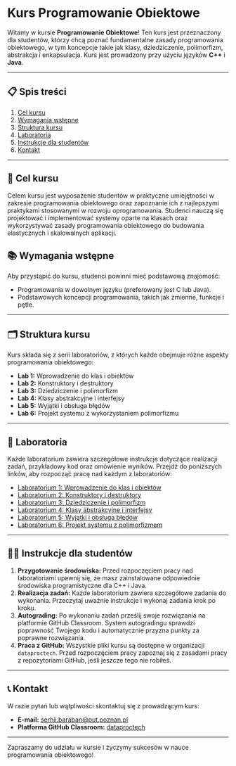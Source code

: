 # Kurs Programowanie Obiektowe

Witamy w kursie **Programowanie Obiektowe**! Ten kurs jest przeznaczony dla studentów, którzy chcą poznać fundamentalne zasady programowania obiektowego, w tym koncepcje takie jak klasy, dziedziczenie, polimorfizm, abstrakcja i enkapsulacja. Kurs jest prowadzony przy użyciu języków **C++** i **Java**.

---

## 📋 Spis treści

1. [Cel kursu](#cel-kursu)
2. [Wymagania wstępne](#wymagania-wstępne)
3. [Struktura kursu](#struktura-kursu)
4. [Laboratoria](#laboratoria)
5. [Instrukcje dla studentów](#instrukcje-dla-studentów)
6. [Kontakt](#kontakt)

---

## 🎯 Cel kursu

Celem kursu jest wyposażenie studentów w praktyczne umiejętności w zakresie programowania obiektowego oraz zapoznanie ich z najlepszymi praktykami stosowanymi w rozwoju oprogramowania. Studenci nauczą się projektować i implementować systemy oparte na klasach oraz wykorzystywać zasady programowania obiektowego do budowania elastycznych i skalowalnych aplikacji.

## 📚 Wymagania wstępne

Aby przystąpić do kursu, studenci powinni mieć podstawową znajomość:
- Programowania w dowolnym języku (preferowany jest C lub Java).
- Podstawowych koncepcji programowania, takich jak zmienne, funkcje i pętle.

---

## 🗂 Struktura kursu

Kurs składa się z serii laboratoriów, z których każde obejmuje różne aspekty programowania obiektowego:
- **Lab 1:** Wprowadzenie do klas i obiektów
- **Lab 2:** Konstruktory i destruktory
- **Lab 3:** Dziedziczenie i polimorfizm
- **Lab 4:** Klasy abstrakcyjne i interfejsy
- **Lab 5:** Wyjątki i obsługa błędów
- **Lab 6:** Projekt systemu z wykorzystaniem polimorfizmu

---

## 🔬 Laboratoria

Każde laboratorium zawiera szczegółowe instrukcje dotyczące realizacji zadań, przykładowy kod oraz omówienie wyników. Przejdź do poniższych linków, aby rozpocząć pracę nad każdym z laboratoriów:

- [Laboratorium 1: Wprowadzenie do klas i obiektów](lab1/index.md)
- [Laboratorium 2: Konstruktory i destruktory](lab2/index.md)
- [Laboratorium 3: Dziedziczenie i polimorfizm](lab3/index.md)
- [Laboratorium 4: Klasy abstrakcyjne i interfejsy](lab4/index.md)
- [Laboratorium 5: Wyjątki i obsługa błędów](lab5/index.md)
- [Laboratorium 6: Projekt systemu z polimorfizmem](lab6/index.md)

---

## 👩‍🎓 Instrukcje dla studentów

1. **Przygotowanie środowiska:** Przed rozpoczęciem pracy nad laboratoriami upewnij się, że masz zainstalowane odpowiednie środowiska programistyczne dla C++ i Java.
2. **Realizacja zadań:** Każde laboratorium zawiera szczegółowe zadania do wykonania. Przeczytaj uważnie instrukcje i wykonaj zadania krok po kroku.
3. **Autograding:** Po wykonaniu zadań prześlij swoje rozwiązania na platformie GitHub Classroom. System autogradingu sprawdzi poprawność Twojego kodu i automatycznie przyzna punkty za poprawne rozwiązania.
4. **Praca z GitHub:** Wszystkie pliki kursu są dostępne w organizacji `dataproctech`. Przed rozpoczęciem pracy zapoznaj się z zasadami pracy z repozytoriami GitHub, jeśli jeszcze tego nie robiłeś.

---

## 📞 Kontakt

W razie pytań lub wątpliwości skontaktuj się z prowadzącym kurs:

- **E-mail:** [serhii.baraban@put.poznan.pl](mailto:serhii.baraban@put.poznan.pl)
- **Platforma GitHub Classroom:** [dataproctech](https://github.com/dataproctech)

---

Zapraszamy do udziału w kursie i życzymy sukcesów w nauce programowania obiektowego!
